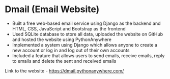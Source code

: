 # Dmail (Email Website)
- Built a free web-based email service using Django as the backend and HTML, CSS, JavaScript and Bootstrap as the frontend 
- Used SQLite database to store all data, uploaded the website on GitHub and hosted the website using PythonAnywhere
- Implemented a system using Django which allows anyone to create a new account or log in and log out of their own accounts 
- Included a feature that allows users to send emails, receive emails, reply to emails and delete the sent and received emails 

Link to the website - https://dmail.pythonanywhere.com/
